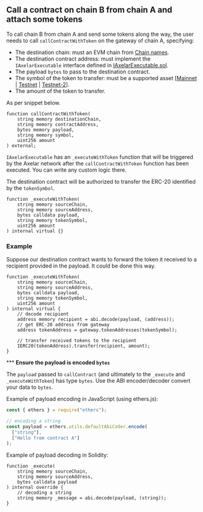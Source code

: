 
## Call a contract on chain B from chain A and attach some tokens

To call chain B from chain A and send some tokens along the way, the user needs to call `callContractWithToken` on the gateway of chain A, specifying:

- The destination chain: must an EVM chain from [Chain names](chain-names).
- The destination contract address: must implement the `IAxelarExecutable` interface defined in [IAxelarExecutable.sol](https://github.com/axelarnetwork/axelar-cgp-solidity/blob/main/src/interfaces/IAxelarExecutable.sol).
- The payload `bytes` to pass to the destination contract.
- The symbol of the token to transfer: must be a supported asset [[Mainnet](../resources/mainnet) | [Testnet](../resources/testnet) | [Testnet-2](../resources/testnet-2)].
- The amount of the token to transfer.

As per snippet below.

```solidity
function callContractWithToken(
    string memory destinationChain,
    string memory contractAddress,
    bytes memory payload,
    string memory symbol,
    uint256 amount
) external;
```

`IAxelarExecutable` has an `_executeWithToken` function that will be triggered by the Axelar network after the `callContractWithToken` function has been executed. You can write any custom logic there.

The destination contract will be authorized to transfer the ERC-20 identified by the `tokenSymbol`.

```solidity
function _executeWithToken(
    string memory sourceChain,
    string memory sourceAddress,
    bytes calldata payload,
    string memory tokenSymbol,
    uint256 amount
) internal virtual {}
```

### Example

Suppose our destination contract wants to forward the token it received to a recipient provided in the payload. It could be done this way.

```solidity
function _executeWithToken(
    string memory sourceChain,
    string memory sourceAddress,
    bytes calldata payload,
    string memory tokenSymbol,
    uint256 amount
) internal virtual {
    // decode recipient
    address memory recipient = abi.decode(payload, (address));
    // get ERC-20 address from gateway
    address tokenAddress = gateway.tokenAddresses(tokenSymbol);

    // transfer received tokens to the recipient
    IERC20(tokenAddress).transfer(recipient, amount);
}
```

*** __Ensure the payload is encoded `bytes`__

The `payload` passed to `callContract` (and ultimately to the `_execute` and `_executeWithToken`) has type `bytes`. Use the ABI encoder/decoder convert your data to `bytes`.

Example of payload encoding in JavaScript (using ethers.js):

```jsx
const { ethers } = require("ethers");

// encoding a string
const payload = ethers.utils.defaultAbiCoder.encode(
  ["string"],
  ["Hello from contract A"]
);
```

Example of payload decoding in Solidity:

```solidity
function _execute(
    string memory sourceChain,
    string memory sourceAddress,
    bytes calldata payload
) internal override {
    // decoding a string
    string memory _message = abi.decode(payload, (string));
}
```
